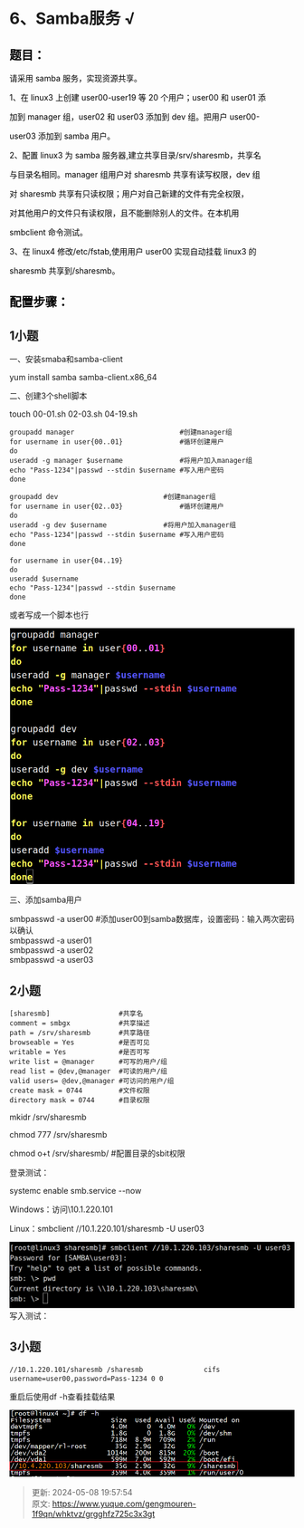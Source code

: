 # 6、Samba服务 √

## **<font style="color:rgb(0,0,0);">题目：</font>**
<font style="color:rgb(0,0,0);">请采用 samba 服务，实现资源共享。 </font>

<font style="color:rgb(0,0,0);">1、在 linux3 上创建 user00-user19 等 20 个用户；user00 和 user01 添 </font>

<font style="color:rgb(0,0,0);">加到 manager 组，user02 和 user03 添加到 dev 组。把用户 user00- </font>

<font style="color:rgb(0,0,0);">user03 添加到 samba 用户。 </font>

<font style="color:rgb(0,0,0);">2、配置 linux3 为 samba 服务器,建立共享目录/srv/sharesmb，共享名 </font>

<font style="color:rgb(0,0,0);">与目录名相同。manager 组用户对 sharesmb 共享有读写权限，dev 组 </font>

<font style="color:rgb(0,0,0);">对 sharesmb 共享有只读权限；用户对自己新建的文件有完全权限， </font>

<font style="color:rgb(0,0,0);">对其他用户的文件只有读权限，且不能删除别人的文件。在本机用 </font>

<font style="color:rgb(0,0,0);">smbclient 命令测试。 </font>

<font style="color:rgb(0,0,0);">3、在 linux4 修改/etc/fstab,使用用户 user00 实现自动挂载 linux3 的 </font>

<font style="color:rgb(0,0,0);">sharesmb 共享到/sharesmb。</font>

## <font style="color:rgb(0,0,0);">配置步骤：</font>
## 1小题
一、安装smaba和samba-client

yum install samba samba-client.x86_64



二、创建3个shell脚本

touch 00-01.sh 02-03.sh 04-19.sh

```shell
groupadd manager                          #创建manager组
for username in user{00..01}              #循环创建用户
do
useradd -g manager $username              #将用户加入manager组
echo "Pass-1234"|passwd --stdin $username #写入用户密码
done
```

```shell
groupadd dev                          #创建manager组
for username in user{02..03}              #循环创建用户
do
useradd -g dev $username              #将用户加入manager组
echo "Pass-1234"|passwd --stdin $username #写入用户密码
done

```

```shell
for username in user{04..19}
do
useradd $username
echo "Pass-1234"|passwd --stdin $username
done
```

 或者写成一个脚本也行

![1689398402797-23e33eec-60c3-4386-b311-9c7deb480b79.png](./img/6QSBJNzxxosElDz5/1689398402797-23e33eec-60c3-4386-b311-9c7deb480b79-724714.png)

三、添加samba用户

smbpasswd -a user00   #添加user00到samba数据库，设置密码：输入两次密码以确认  
smbpasswd -a user01  
smbpasswd -a user02  
smbpasswd -a user03

## 2小题
```plain
[sharesmb]                 #共享名
comment = smbgx            #共享描述
path = /srv/sharesmb       #共享路径
browseable = Yes           #是否可见
writable = Yes             #是否可写
write list = @manager      #可写的用户/组
read list = @dev,@manager  #可读的用户/组
valid users= @dev,@manager #可访问的用户/组
create mask = 0744         #文件权限
directory mask = 0744      #目录权限
```

mkidr /srv/sharesmb

chmod 777 /srv/sharesmb  

chmod o+t /srv/sharesmb/   #配置目录的sbit权限

登录测试：

systemc	enable smb.service --now

Windows：访问\\10.1.220.101

Linux：smbclient //10.1.220.101/sharesmb -U user03

![1689399199820-e62dfd99-0c5c-475d-b588-ad3bb9937133.png](./img/6QSBJNzxxosElDz5/1689399199820-e62dfd99-0c5c-475d-b588-ad3bb9937133-220645.png)写入测试：



## 3小题
```plain
//10.1.220.101/sharesmb /sharesmb               cifs    username=user00,password=Pass-1234 0 0 
```

重启后使用df -h查看挂载结果

![1713340048988-c33fa006-dd47-42d9-9fc0-c2b007a8665e.png](./img/6QSBJNzxxosElDz5/1713340048988-c33fa006-dd47-42d9-9fc0-c2b007a8665e-536692.png)



> 更新: 2024-05-08 19:57:54  
> 原文: <https://www.yuque.com/gengmouren-1f9qn/whktvz/grgghfz725c3x3gt>